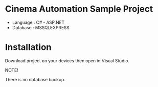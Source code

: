 # Cinema Automation Sample Project
<ul>
  <li>Language : C# - ASP.NET</li>
  <li>Database : MSSQLEXPRESS</li>
</ul>

<h1>Installation</h1>
<p>Download project on your devices then open in Visual Studio.</p>
<bold>NOTE!</bold><p>There is no database backup.</p>
